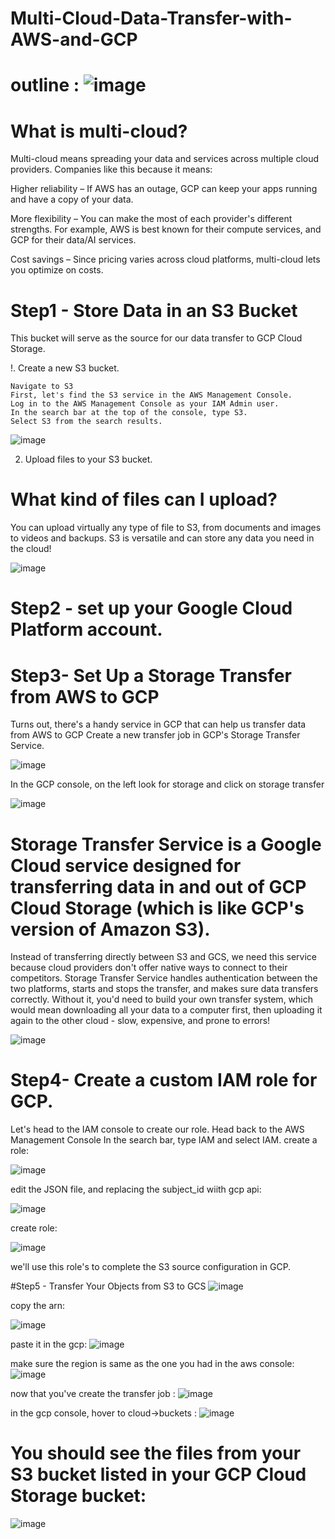 # Multi-Cloud-Data-Transfer-with-AWS-and-GCP


# outline : ![image](https://github.com/user-attachments/assets/83baa5f0-2fd9-4de2-9749-4860f9f050c9)

# What is multi-cloud?
Multi-cloud means spreading your data and services across multiple cloud providers. Companies like this because it means:

Higher reliability – If AWS has an outage, GCP can keep your apps running and have a copy of your data.

More flexibility – You can make the most of each provider's different strengths. For example, AWS is best known for their compute services, and GCP for their data/AI services.

Cost savings – Since pricing varies across cloud platforms, multi-cloud lets you optimize on costs.

# Step1 - Store Data in an S3 Bucket
 This bucket will serve as the source for our data transfer to GCP Cloud Storage.

!. Create a new S3 bucket.
```
Navigate to S3
First, let's find the S3 service in the AWS Management Console.
Log in to the AWS Management Console as your IAM Admin user.
In the search bar at the top of the console, type S3.
Select S3 from the search results.
```

![image](https://github.com/user-attachments/assets/6008e725-50ae-470e-ae76-b0140d35ae38)


2. Upload files to your S3 bucket.
# What kind of files can I upload?
You can upload virtually any type of file to S3, from documents and images to videos and backups. S3 is versatile and can store any data you need in the cloud!

![image](https://github.com/user-attachments/assets/9917d676-77a3-4b29-8d5e-f6b255f2f94c)

# Step2 -  set up your Google Cloud Platform account.

# Step3- Set Up a Storage Transfer from AWS to GCP

Turns out, there's a handy service in GCP that can help us transfer data from AWS to GCP
Create a new transfer job in GCP's Storage Transfer Service.

![image](https://github.com/user-attachments/assets/7e77eee6-5f6b-42e9-9ea4-a1eaa7f7e50d)

In the GCP console, on the left look for storage and click on storage transfer

![image](https://github.com/user-attachments/assets/8bd6c220-74e7-4c48-8782-938c51ff7132)

# Storage Transfer Service is a Google Cloud service designed for transferring data in and out of GCP Cloud Storage (which is like GCP's version of Amazon S3).
Instead of transferring directly between S3 and GCS, we need this service because cloud providers don't offer native ways to connect to their competitors.
Storage Transfer Service handles authentication between the two platforms, starts and stops the transfer, and makes sure data transfers correctly. Without it, you'd need to build your own transfer system, which would mean downloading all your data to a computer first, then uploading it again to the other cloud - slow, expensive, and prone to errors!


![image](https://github.com/user-attachments/assets/d947d83b-c8cd-451e-8e56-6dd3287b95a9)


# Step4- Create a custom IAM role for GCP.

Let's head to the IAM console to create our role.
Head back to the AWS Management Console
In the search bar, type IAM and select IAM.
create a role: 

![image](https://github.com/user-attachments/assets/5d06fbf6-fa18-4048-98e0-fc3220f113e9)

edit the JSON file, and replacing the subject_id wiith gcp api: 

![image](https://github.com/user-attachments/assets/4188c6af-3de6-486d-a626-3a0b3627140a)

create role: 

![image](https://github.com/user-attachments/assets/8e37cf74-a92a-49a5-98db-494d3d205fb5)

 we'll use this role's to complete the S3 source configuration in GCP.

 #Step5 - Transfer Your Objects from S3 to GCS
 ![image](https://github.com/user-attachments/assets/dfcd8bf4-b427-459f-8027-1b313999c6ac)

copy the arn: 

![image](https://github.com/user-attachments/assets/a4f28380-57c3-4b19-9943-defe6c982d44)

paste it in the gcp: 
![image](https://github.com/user-attachments/assets/b92697c0-149c-4113-9674-d05469b439fb)


make sure the region is same as the one you had in the aws console: 
![image](https://github.com/user-attachments/assets/653bf57b-1c7b-44a6-825b-e98e4fee32b6)

now that you've create the transfer job :
![image](https://github.com/user-attachments/assets/a151da0f-8235-4402-b5fc-f1c221d9c642)

in the gcp console, hover to cloud->buckets :
![image](https://github.com/user-attachments/assets/58e79110-69f9-41d1-a02e-17e905483fd4)

# You should see the files from your S3 bucket listed in your GCP Cloud Storage bucket:

![image](https://github.com/user-attachments/assets/115cb148-1d53-47d2-aeff-98f9e19ba04f)


   
